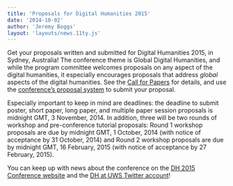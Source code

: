 ```yaml
---
title: 'Proposals for Digital Humanities 2015'
date: '2014-10-02'
author: 'Jeremy Boggs'
layout: 'layouts/news.11ty.js'
---
```

Get your proposals written and submitted for Digital Humanities 2015, in Sydney, Australia! The conference theme is Global Digital Humanities, and while the program committee welcomes proposals on any aspect of the digital humanities, it especially encourages proposals that address *global* aspects of the digital humanities. See the [Call for Papers](http://dh2015.org/cfp/) for details, and use the [conference’s proposal system](https://www.conftool.pro/dh2015/) to submit your proposal.

Especially important to keep in mind are deadlines: the deadline to submit poster, short paper, long paper, and multiple paper session proposals is midnight GMT, 3 November, 2014. In addition, three will be two rounds of workshop and pre-conference tutorial proposals: Round 1 workshop proposals are due by midnight GMT, 1 October, 2014 (with notice of acceptance by 31 October, 2014) and Round 2 workshop proposals are due by midnight GMT, 16 February, 2015 (with notice of acceptance by 27 February, 2015).

You can keep up with news about the conference on the [DH 2015 Conference website](http://dh2015.org) and the [DH at UWS Twitter account](http://twitter.com/DH_UWS)!
